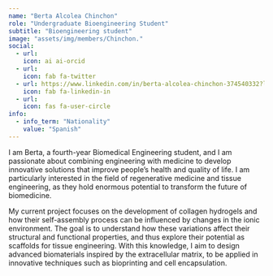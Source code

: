```yaml
---
name: "Berta Alcolea Chinchon"
role: "Undergraduate Bioengineering Student"
subtitle: "Bioengineering student"
image: "assets/img/members/Chinchon."
social:
  - url: 
    icon: ai ai-orcid
  - url: 
    icon: fab fa-twitter
  - url: https://www.linkedin.com/in/berta-alcolea-chinchon-374540332?lipi=urn%3Ali%3Apage%3Ad_flagship3_profile_view_base_contact_details%3BWtgLRNyaRc%2BbbBKK3hGeJg%3D%3D
    icon: fab fa-linkedin-in
  - url: 
    icon: fas fa-user-circle
info:
  - info_term: "Nationality"
    value: "Spanish"
---
```

I am Berta, a fourth-year Biomedical Engineering student, and I am passionate about combining engineering with medicine to develop innovative solutions that improve people’s health and quality of life. I am particularly interested in the field of regenerative medicine and tissue engineering, as they hold enormous potential to transform the future of biomedicine.

My current project focuses on the development of collagen hydrogels and how their self-assembly process can be influenced by changes in the ionic environment. The goal is to understand how these variations affect their structural and functional properties, and thus explore their potential as scaffolds for tissue engineering. With this knowledge, I aim to design advanced biomaterials inspired by the extracellular matrix, to be applied in innovative techniques such as bioprinting and cell encapsulation.